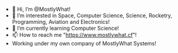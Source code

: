 - 👋 Hi, I’m @MostlyWhat!
- 👀 I’m interested in Space, Computer Science, Science, Rocketry, Programming, Aviation and Electronics!
- 🌱 I’m currently learning Computer Science!
- 📫 How to reach me "https://www.mostlywhat.cf"!
- Working under my own company of MostlyWhat Systems!

<!---
MostlyWhat/MostlyWhat is a ✨ special ✨ repository because its `README.md` (this file) appears on your GitHub profile.
You can click the Preview link to take a look at your changes.
--->
